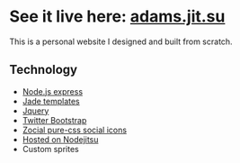 See it live here:  [adams.jit.su](http://adams.jit.su)
================

This is a personal website I designed and built from scratch.  

## Technology

* [Node.js express](http://expressjs.com/)
* [Jade templates](http://jade-lang.com/)
* [Jquery](http://jquery.com/)
* [Twitter Bootstrap](http://twitter.github.com/bootstrap/)
* [Zocial pure-css social icons](http://coding.smashingmagazine.com/2012/05/15/zocial-button-set-72-css3-buttons/)
* [Hosted on Nodejitsu](https://www.nodejitsu.com/)
* Custom sprites
